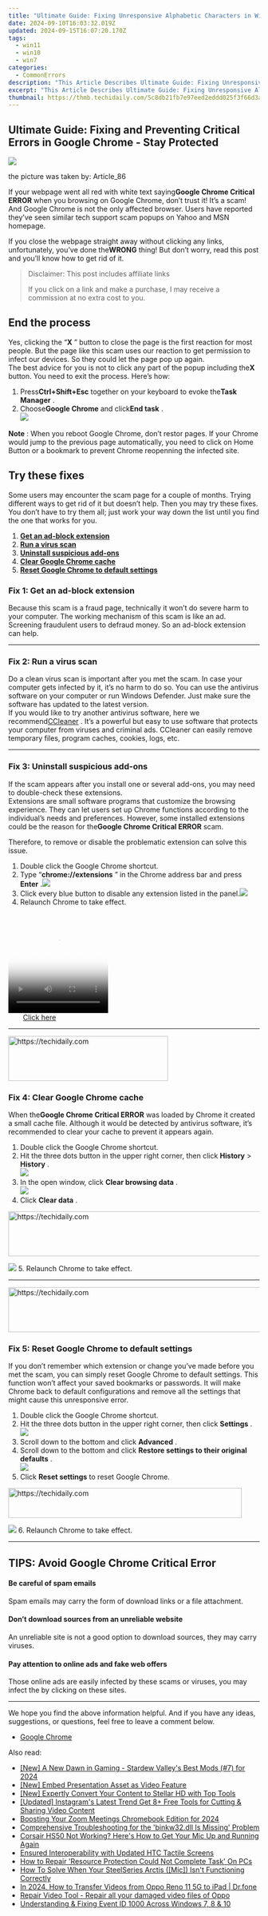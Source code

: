 ```yaml
---
title: "Ultimate Guide: Fixing Unresponsive Alphabetic Characters in Windows 11'S Keyboard Layout"
date: 2024-09-10T16:03:32.019Z
updated: 2024-09-15T16:07:20.170Z
tags:
  - win11
  - win10
  - win7
categories:
  - CommonErrors
description: "This Article Describes Ultimate Guide: Fixing Unresponsive Alphabetic Characters in Windows 11'S Keyboard Layout"
excerpt: "This Article Describes Ultimate Guide: Fixing Unresponsive Alphabetic Characters in Windows 11'S Keyboard Layout"
thumbnail: https://thmb.techidaily.com/5c8db21fb7e97eed2eddd025f3f66d3a9e58c7bc74fde8e765814f3eec97fd83.jpg
---
```


## Ultimate Guide: Fixing and Preventing Critical Errors in Google Chrome - Stay Protected

![](https://images.drivereasy.com/wp-content/uploads/2019/10/google-red-screen-1024x671.jpg)

the picture was taken by: Article\_86

 If your webpage went all red with white text saying**Google Chrome Critical ERROR** when you browsing on Google Chrome, don’t trust it! It’s a scam! And Google Chrome is not the only affected browser. Users have reported they’ve seen similar tech support scam popups on Yahoo and MSN homepage.

 If you close the webpage straight away without clicking any links, unfortunately, you’ve done the**WRONG** thing! But don’t worry, read this post and you’ll know how to get rid of it.

>  Disclaimer: This post includes affiliate links
>
>  If you click on a link and make a purchase, I may receive a commission at no extra cost to you.
>

## End the process

 Yes, clicking the “**X** ” button to close the page is the first reaction for most people. But the page like this scam uses our reaction to get permission to infect our devices. So they could let the page pop up again.  
 The best advice for you is not to click any part of the popup including the**X** button. You need to exit the process. Here’s how:

1. Press**Ctrl+Shift+Esc** together on your keyboard to evoke the**Task Manager** .
2. Choose**Google Chrome** and click**End task** .  
![](https://images.drivereasy.com/wp-content/uploads/2019/10/task-1.jpg)

**Note** : When you reboot Google Chrome, don’t restor pages. If your Chrome would jump to the previous page automatically, you need to click on Home Button or a bookmark to prevent Chrome reopenning the infected site.

## Try these fixes

 Some users may encounter the scam page for a couple of months. Trying different ways to get rid of it but doesn’t help. Then you may try these fixes. You don’t have to try them all; just work your way down the list until you find the one that works for you.

1. [**Get an ad-block extension**](https://tools.techidaily.com/drivereasy/download/)
2. [**Run a virus scan**](https://tools.techidaily.com/drivereasy/download/)
3. [**Uninstall suspicious add-ons**](https://tools.techidaily.com/drivereasy/download/)
4. [**Clear Google Chrome cache**](https://tools.techidaily.com/drivereasy/download/)
5. [**Reset Google Chrome to default settings**](https://tools.techidaily.com/drivereasy/download/)

### Fix 1: Get an ad-block extension

 Because this scam is a fraud page, technically it won’t do severe harm to your computer. The working mechanism of this scam is like an ad. Screening fraudulent users to defraud money. So an ad-block extension can help.

---

### Fix 2: Run a virus scan

 Do a clean virus scan is important after you met the scam. In case your computer gets infected by it, it’s no harm to do so. You can use the antivirus software on your computer or run Windows Defender. Just make sure the software has updated to the latest version.  
 If you would like to try another antivirus software, here we recommend[CCleaner](https://tools.techidaily.com/drivereasy/download/) . It’s a powerful but easy to use software that protects your computer from viruses and criminal ads. CCleaner can easily remove temporary files, program caches, cookies, logs, etc.

---

### Fix 3: Uninstall suspicious add-ons

 If the scam appears after you install one or several add-ons, you may need to double-check these extensions.  
 Extensions are small software programs that customize the browsing experience. They can let users set up Chrome functions according to the individual’s needs and preferences. However, some installed extensions could be the reason for the**Google Chrome Critical ERROR** scam.

 Therefore, to remove or disable the problematic extension can solve this issue.

1. Double click the Google Chrome shortcut.
2. Type “**chrome://extensions** ” in the Chrome address bar and press **Enter** .![](https://images.drivereasy.com/wp-content/uploads/2019/07/chorm1.jpg)
3. Click every blue button to disable any extension listed in the panel.![](https://images.drivereasy.com/wp-content/uploads/2019/07/chrom2.jpg)
4. Relaunch Chrome to take effect.

<!-- affiliate ads begin -->
<span id="1304648">
					<video width="200" height="200" style="cursor:pointer"
           poster="//a.impactradius-go.com/display-clicktoplayimage/1304648.png"
           onclick="if(!this.playClicked){this.play();this.setAttribute('controls',true);this.playClicked=true;}">
	   <source src="//a.impactradius-go.com/display-ad/15852-1304648">
	   <img src="//a.impactradius-go.com/display-clicktoplayimage/1304648.png" style="border: none; height: 100%; width: 100%; object-fit: contain">
	</video>
	<div style="width:125px;text-align:center"><a href="javascript:window.open(decodeURIComponent('https%3A%2F%2Fthefitville.pxf.io%2Fc%2F5597632%2F1304648%2F15852'), '_blank');void(0);">Click here</a></div>
</span>
<img height="0" width="0" src="https://imp.pxf.io/i/5597632/1304648/15852" style="position:absolute;visibility:hidden;" border="0" />
<!-- affiliate ads end -->

---

<!-- affiliate ads begin -->
<a href="https://bluettius.sjv.io/c/5597632/2139117/17108" target="_top" id="2139117">
  <img src="//a.impactradius-go.com/display-ad/17108-2139117" border="0" alt="https://techidaily.com" width="320" height="90"/>
</a>
<img height="0" width="0" src="https://bluettius.sjv.io/i/5597632/2139117/17108" style="position:absolute;visibility:hidden;" border="0" />
<!-- affiliate ads end -->

### Fix 4: Clear Google Chrome cache

 When the**Google Chrome Critical ERROR** was loaded by Chrome it created a small cache file. Although it would be detected by antivirus software, it’s recommended to clear your cache to prevent it appears again.

1. Double click the Google Chrome shortcut.
2. Hit the three dots button in the upper right corner, then click **History** \> **History** .  
![](https://images.drivereasy.com/wp-content/uploads/2019/05/history1.jpg)
3. In the open window, click **Clear browsing data** .  
![](https://images.drivereasy.com/wp-content/uploads/2019/05/history.jpg)
4. Click **Clear data** .  

<!-- affiliate ads begin -->
<a href="https://appsumo.8odi.net/c/5597632/2118313/7443" target="_top" id="2118313">
  <img src="//a.impactradius-go.com/display-ad/7443-2118313" border="0" alt="https://techidaily.com" width="600" height="90"/>
</a>
<img height="0" width="0" src="https://appsumo.8odi.net/i/5597632/2118313/7443" style="position:absolute;visibility:hidden;" border="0" />
<!-- affiliate ads end -->

![](https://images.drivereasy.com/wp-content/uploads/2019/05/clear.jpg)
5. Relaunch Chrome to take effect.

---

<!-- affiliate ads begin -->
<a href="https://ephamedtechinc.pxf.io/c/5597632/2137202/26400" target="_top" id="2137202">
  <img src="//a.impactradius-go.com/display-ad/26400-2137202" border="0" alt="https://techidaily.com" width="728" height="90"/>
</a>
<img height="0" width="0" src="https://ephamedtechinc.pxf.io/i/5597632/2137202/26400" style="position:absolute;visibility:hidden;" border="0" />
<!-- affiliate ads end -->

### Fix 5: Reset Google Chrome to default settings

 If you don’t remember which extension or change you’ve made before you met the scam, you can simply reset Google Chrome to default settings. This function won’t affect your saved bookmarks or passwords. It will make Chrome back to default configurations and remove all the settings that might cause this unresponsive error.

1. Double click the Google Chrome shortcut.
2. Hit the three dots button in the upper right corner, then click **Settings** .  
![](https://images.drivereasy.com/wp-content/uploads/2019/07/5.10-2.jpg)
3. Scroll down to the bottom and click **Advanced** .
4. Scroll down to the bottom and click **Restore settings to their original defaults** .  
![](https://images.drivereasy.com/wp-content/uploads/2019/05/5.3.jpg)
5. Click **Reset settings** to reset Google Chrome.  

<!-- affiliate ads begin -->
<a href="https://aligracehair.sjv.io/c/5597632/2115920/19272" target="_top" id="2115920">
  <img src="//a.impactradius-go.com/display-ad/19272-2115920" border="0" alt="https://techidaily.com" width="468" height="60"/>
</a>
<img height="0" width="0" src="https://aligracehair.sjv.io/i/5597632/2115920/19272" style="position:absolute;visibility:hidden;" border="0" />
<!-- affiliate ads end -->

![](https://images.drivereasy.com/wp-content/uploads/2019/05/5.4.jpg)
6. Relaunch Chrome to take effect.

---

## TIPS: Avoid Google Chrome Critical Error

#### Be careful of spam emails

Spam emails may carry the form of download links or a file attachment.

#### Don’t download sources from an unreliable website

 An unreliable site is not a good option to download sources, they may carry viruses.

#### Pay attention to online ads and fake web offers

 Those online ads are easily infected by these scams or viruses, you may infect the by clicking on these sites.

---

 We hope you find the above information helpful. And if you have any ideas, suggestions, or questions, feel free to leave a comment below.

* [Google Chrome](https://tools.techidaily.com/drivereasy/download/)

<ins class="adsbygoogle"
     style="display:block"
     data-ad-format="autorelaxed"
     data-ad-client="ca-pub-7571918770474297"
     data-ad-slot="1223367746"></ins>

<ins class="adsbygoogle"
     style="display:block"
     data-ad-client="ca-pub-7571918770474297"
     data-ad-slot="8358498916"
     data-ad-format="auto"
     data-full-width-responsive="true"></ins>

<span class="atpl-alsoreadstyle">Also read:</span>
<div><ul>
<li><a href="https://desktop-recording.techidaily.com/new-a-new-dawn-in-gaming-stardew-valleys-best-mods-7-for-2024/"><u>[New] A New Dawn in Gaming - Stardew Valley's Best Mods (#7) for 2024</u></a></li>
<li><a href="https://remote-screen-capture.techidaily.com/new-embed-presentation-asset-as-video-feature/"><u>[New] Embed Presentation Asset as Video Feature</u></a></li>
<li><a href="https://article-helps.techidaily.com/new-expertly-convert-your-content-to-stellar-hd-with-top-tools/"><u>[New] Expertly Convert Your Content to Stellar HD with Top Tools</u></a></li>
<li><a href="https://instagram-videos.techidaily.com/updated-instagrams-latest-trend-get-8plus-free-tools-for-cutting-and-sharing-video-content/"><u>[Updated] Instagram's Latest Trend Get 8+ Free Tools for Cutting & Sharing Video Content</u></a></li>
<li><a href="https://extra-hints.techidaily.com/boosting-your-zoom-meetings-chromebook-edition-for-2024/"><u>Boosting Your Zoom Meetings Chromebook Edition for 2024</u></a></li>
<li><a href="https://techno-recovery.techidaily.com/comprehensive-troubleshooting-for-the-binkw32dll-is-missing-problem/"><u>Comprehensive Troubleshooting for the 'binkw32.dll Is Missing' Problem</u></a></li>
<li><a href="https://common-error.techidaily.com/1723207955865-corsair-hs50-not-working-heres-how-to-get-your-mic-up-and-running-again/"><u>Corsair HS50 Not Working? Here's How to Get Your Mic Up and Running Again</u></a></li>
<li><a href="https://common-error.techidaily.com/ensured-interoperability-with-updated-htc-tactile-screens/"><u>Ensured Interoperability with Updated HTC Tactile Screens</u></a></li>
<li><a href="https://common-error.techidaily.com/how-to-repair-resource-protection-could-not-complete-task-on-pcs/"><u>How to Repair 'Resource Protection Could Not Complete Task' On PCs</u></a></li>
<li><a href="https://common-error.techidaily.com/how-to-solve-when-your-steelseries-arctis-mic-isnt-functioning-correctly/"><u>How To Solve When Your SteelSeries Arctis ([Mic]) Isn't Functioning Correctly</u></a></li>
<li><a href="https://android-transfer.techidaily.com/in-2024-how-to-transfer-videos-from-oppo-reno-11-5g-to-ipad-drfone-by-drfone-transfer-from-android-transfer-from-android/"><u>In 2024, How to Transfer Videos from Oppo Reno 11 5G to iPad | Dr.fone</u></a></li>
<li><a href="https://techidaily.com/repair-video-tool-repair-all-your-damaged-video-files-of-oppo-by-stellar-video-repair-mobile-video-repair/"><u>Repair Video Tool - Repair all your damaged video files of Oppo</u></a></li>
<li><a href="https://common-error.techidaily.com/understanding-and-fixing-event-id-1000-across-windows-7-8-and-10/"><u>Understanding & Fixing Event ID 1000 Across Windows 7, 8 & 10</u></a></li>
</ul></div>


